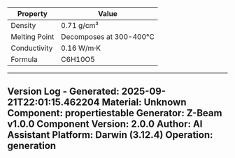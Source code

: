 | Property | Value |
|----------|-------|
| Density | 0.71 g/cm³ |
| Melting Point | Decomposes at 300-400°C |
| Conductivity | 0.16 W/m·K |
| Formula | C6H10O5 |


---
Version Log - Generated: 2025-09-21T22:01:15.462204
Material: Unknown
Component: propertiestable
Generator: Z-Beam v1.0.0
Component Version: 2.0.0
Author: AI Assistant
Platform: Darwin (3.12.4)
Operation: generation
---